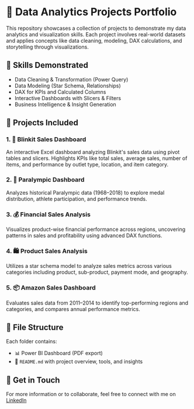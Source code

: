 # 📁 Data Analytics Projects Portfolio

This repository showcases a collection of projects to demonstrate my data analytics and visualization skills. Each project involves real-world datasets and applies concepts like data cleaning, modeling, DAX calculations, and storytelling through visualizations.

## 🧠 Skills Demonstrated
- Data Cleaning & Transformation (Power Query)
- Data Modeling (Star Schema, Relationships)
- DAX for KPIs and Calculated Columns
- Interactive Dashboards with Slicers & Filters
- Business Intelligence & Insight Generation

## 📂 Projects Included

### 1. 🛒 Blinkit Sales Dashboard
An interactive Excel dashboard analyzing Blinkit's sales data using pivot tables and slicers. Highlights KPIs like total sales, average sales, number of items, and performance by outlet type, location, and item category.

### 2. 🏅 Paralympic Dashboard
Analyzes historical Paralympic data (1968–2018) to explore medal distribution, athlete participation, and performance trends.

### 3. 💰 Financial Sales Analysis
Visualizes product-wise financial performance across regions, uncovering patterns in sales and profitability using advanced DAX functions.

### 4. 🛍️ Product Sales Analysis
Utilizes a star schema model to analyze sales metrics across various categories including product, sub-product, payment mode, and geography.

### 5. 📦 Amazon Sales Dashboard
Evaluates sales data from 2011–2014 to identify top-performing regions and categories, and compares annual performance metrics.

## 📄 File Structure
Each folder contains:
- 📊 Power BI Dashboard (PDF export)
- 📄 `README.md` with project overview, tools, and insights

## 🚀 Get in Touch
For more information or to collaborate, feel free to connect with me on [LinkedIn](https://www.linkedin.com/in/garimagoswami-fd/) 
